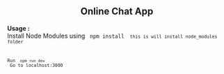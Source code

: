 <h2 align="center">Online Chat App</h2>
<b>Usage : </b><br>
Install Node Modules using <code> npm install <code> this is will install node_modules folder<br>

Run <code> npm run dev </code>
<br>
Go to localhost:3000
